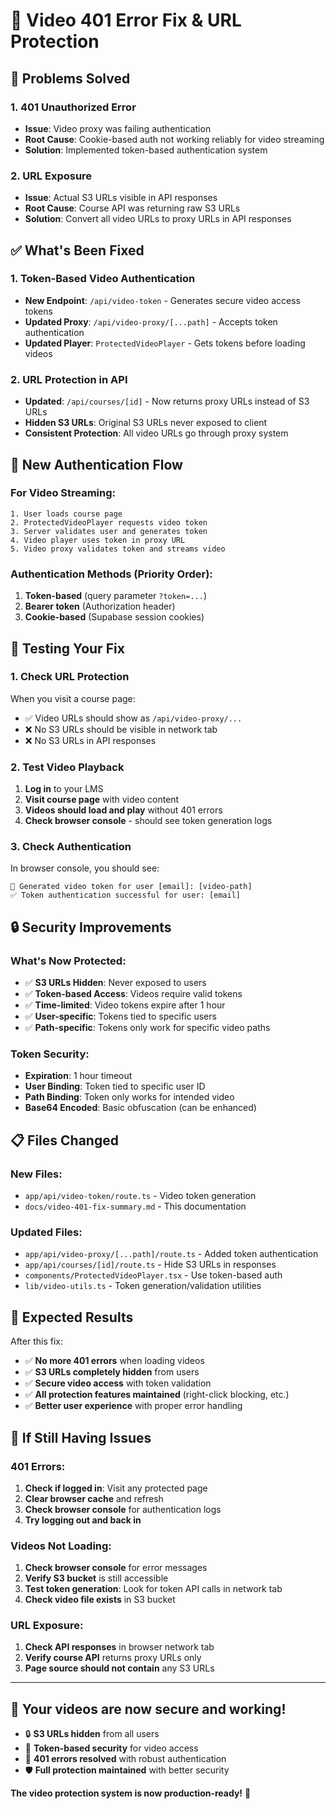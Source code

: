 # 🔧 Video 401 Error Fix & URL Protection

## 🚨 **Problems Solved**

### **1. 401 Unauthorized Error**

- **Issue**: Video proxy was failing authentication
- **Root Cause**: Cookie-based auth not working reliably for video streaming
- **Solution**: Implemented token-based authentication system

### **2. URL Exposure**

- **Issue**: Actual S3 URLs visible in API responses
- **Root Cause**: Course API was returning raw S3 URLs
- **Solution**: Convert all video URLs to proxy URLs in API responses

## ✅ **What's Been Fixed**

### **1. Token-Based Video Authentication**

- **New Endpoint**: `/api/video-token` - Generates secure video access tokens
- **Updated Proxy**: `/api/video-proxy/[...path]` - Accepts token authentication
- **Updated Player**: `ProtectedVideoPlayer` - Gets tokens before loading videos

### **2. URL Protection in API**

- **Updated**: `/api/courses/[id]` - Now returns proxy URLs instead of S3 URLs
- **Hidden S3 URLs**: Original S3 URLs never exposed to client
- **Consistent Protection**: All video URLs go through proxy system

## 🔄 **New Authentication Flow**

### **For Video Streaming:**

```
1. User loads course page
2. ProtectedVideoPlayer requests video token
3. Server validates user and generates token
4. Video player uses token in proxy URL
5. Video proxy validates token and streams video
```

### **Authentication Methods (Priority Order):**

1. **Token-based** (query parameter `?token=...`)
2. **Bearer token** (Authorization header)
3. **Cookie-based** (Supabase session cookies)

## 🧪 **Testing Your Fix**

### **1. Check URL Protection**

When you visit a course page:

- ✅ Video URLs should show as `/api/video-proxy/...`
- ❌ No S3 URLs should be visible in network tab
- ❌ No S3 URLs in API responses

### **2. Test Video Playback**

1. **Log in** to your LMS
2. **Visit course page** with video content
3. **Videos should load and play** without 401 errors
4. **Check browser console** - should see token generation logs

### **3. Check Authentication**

In browser console, you should see:

```
🎥 Generated video token for user [email]: [video-path]
✅ Token authentication successful for user: [email]
```

## 🔒 **Security Improvements**

### **What's Now Protected:**

- ✅ **S3 URLs Hidden**: Never exposed to users
- ✅ **Token-based Access**: Videos require valid tokens
- ✅ **Time-limited**: Video tokens expire after 1 hour
- ✅ **User-specific**: Tokens tied to specific users
- ✅ **Path-specific**: Tokens only work for specific video paths

### **Token Security:**

- **Expiration**: 1 hour timeout
- **User Binding**: Token tied to specific user ID
- **Path Binding**: Token only works for intended video
- **Base64 Encoded**: Basic obfuscation (can be enhanced)

## 📋 **Files Changed**

### **New Files:**

- `app/api/video-token/route.ts` - Video token generation
- `docs/video-401-fix-summary.md` - This documentation

### **Updated Files:**

- `app/api/video-proxy/[...path]/route.ts` - Added token authentication
- `app/api/courses/[id]/route.ts` - Hide S3 URLs in responses
- `components/ProtectedVideoPlayer.tsx` - Use token-based auth
- `lib/video-utils.ts` - Token generation/validation utilities

## 🚀 **Expected Results**

After this fix:

- ✅ **No more 401 errors** when loading videos
- ✅ **S3 URLs completely hidden** from users
- ✅ **Secure video access** with token validation
- ✅ **All protection features maintained** (right-click blocking, etc.)
- ✅ **Better user experience** with proper error handling

## 🔧 **If Still Having Issues**

### **401 Errors:**

1. **Check if logged in**: Visit any protected page
2. **Clear browser cache** and refresh
3. **Check browser console** for authentication logs
4. **Try logging out and back in**

### **Videos Not Loading:**

1. **Check browser console** for error messages
2. **Verify S3 bucket** is still accessible
3. **Test token generation**: Look for token API calls in network tab
4. **Check video file exists** in S3 bucket

### **URL Exposure:**

1. **Check API responses** in browser network tab
2. **Verify course API** returns proxy URLs only
3. **Page source should not contain** any S3 URLs

---

## 🎉 **Your videos are now secure and working!**

- 🔒 **S3 URLs hidden** from all users
- 🎫 **Token-based security** for video access
- 🚫 **401 errors resolved** with robust authentication
- 🛡️ **Full protection maintained** with better security

**The video protection system is now production-ready!** 🚀
